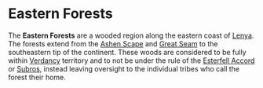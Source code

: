 # Eastern Forests

The **Eastern Forests** are a wooded region along the eastern coast of [Lenya](lenya.md). The forests extend from the [Ashen Scape](ashen-scape.md) and [Great Seam](great-seam.md) to the southeastern tip of the continent. These woods are considered to be fully within [Verdancy](../../../ch-2-people-of-mote/societies/verdancy/verdancy.md) territory and to not be under the rule of the [Esterfell Accord](../../../ch-2-people-of-mote/societies/esterfell-accord/esterfell-accord.md) or [Subros](../../../ch-2-people-of-mote/societies/subros.md), instead leaving oversight to the individual tribes who call the forest their home.
